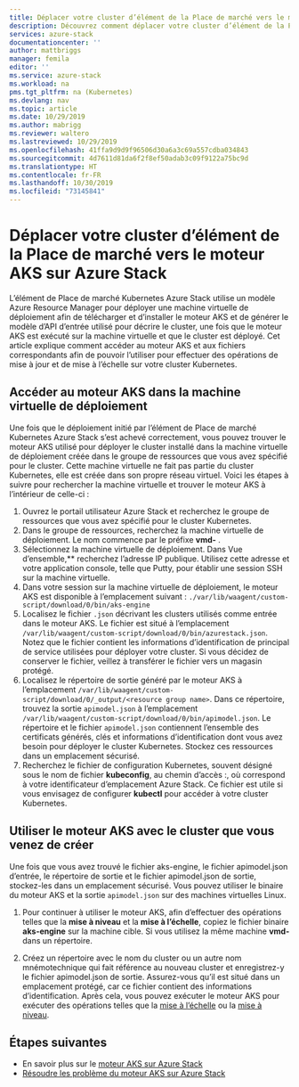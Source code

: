 ```yaml
---
title: Déplacer votre cluster d’élément de la Place de marché vers le moteur AKS sur Azure Stack | Microsoft Docs
description: Découvrez comment déplacer votre cluster d’élément de la Place de marché vers le moteur AKS sur Azure Stack.
services: azure-stack
documentationcenter: ''
author: mattbriggs
manager: femila
editor: ''
ms.service: azure-stack
ms.workload: na
pms.tgt_pltfrm: na (Kubernetes)
ms.devlang: nav
ms.topic: article
ms.date: 10/29/2019
ms.author: mabrigg
ms.reviewer: waltero
ms.lastreviewed: 10/29/2019
ms.openlocfilehash: 41ffa9d9d9f96506d30a6a3c69a557cdba034843
ms.sourcegitcommit: 4d7611d81da6f2f8ef50adab3c09f9122a75bc9d
ms.translationtype: HT
ms.contentlocale: fr-FR
ms.lasthandoff: 10/30/2019
ms.locfileid: "73145841"
---
```

# <a name="move-your-marketplace-item-cluster-to-the-aks-engine-on-azure-stack"></a>Déplacer votre cluster d’élément de la Place de marché vers le moteur AKS sur Azure Stack

L’élément de Place de marché Kubernetes Azure Stack utilise un modèle Azure Resource Manager pour déployer une machine virtuelle de déploiement afin de télécharger et d’installer le moteur AKS et de générer le modèle d’API d’entrée utilisé pour décrire le cluster, une fois que le moteur AKS est exécuté sur la machine virtuelle et que le cluster est déployé. Cet article explique comment accéder au moteur AKS et aux fichiers correspondants afin de pouvoir l’utiliser pour effectuer des opérations de mise à jour et de mise à l’échelle sur votre cluster Kubernetes.

## <a name="access-aks-engine-in-the-dvm"></a>Accéder au moteur AKS dans la machine virtuelle de déploiement

Une fois que le déploiement initié par l’élément de Place de marché Kubernetes Azure Stack s’est achevé correctement, vous pouvez trouver le moteur AKS utilisé pour déployer le cluster installé dans la machine virtuelle de déploiement créée dans le groupe de ressources que vous avez spécifié pour le cluster. Cette machine virtuelle ne fait pas partie du cluster Kubernetes, elle est créée dans son propre réseau virtuel. Voici les étapes à suivre pour rechercher la machine virtuelle et trouver le moteur AKS à l’intérieur de celle-ci :

1.  Ouvrez le portail utilisateur Azure Stack et recherchez le groupe de ressources que vous avez spécifié pour le cluster Kubernetes.
2.  Dans le groupe de ressources, recherchez la machine virtuelle de déploiement. Le nom commence par le préfixe **vmd-** .
3.  Sélectionnez la machine virtuelle de déploiement. Dans Vue d’ensemble,** recherchez l’adresse IP publique. Utilisez cette adresse et votre application console, telle que Putty, pour établir une session SSH sur la machine virtuelle.
4.  Dans votre session sur la machine virtuelle de déploiement, le moteur AKS est disponible à l’emplacement suivant : `./var/lib/waagent/custom-script/download/0/bin/aks-engine`
5.  Localisez le fichier `.json` décrivant les clusters utilisés comme entrée dans le moteur AKS. Le fichier est situé à l’emplacement `/var/lib/waagent/custom-script/download/0/bin/azurestack.json`. Notez que le fichier contient les informations d’identification de principal de service utilisées pour déployer votre cluster. Si vous décidez de conserver le fichier, veillez à transférer le fichier vers un magasin protégé.
6.  Localisez le répertoire de sortie généré par le moteur AKS à l’emplacement `/var/lib/waagent/custom-script/download/0/_output/<resource group name>`. Dans ce répertoire, trouvez la sortie `apimodel.json` à l’emplacement `/var/lib/waagent/custom-script/download/0/bin/apimodel.json`. Le répertoire et le fichier `apimodel.json` contiennent l’ensemble des certificats générés, clés et informations d’identification dont vous avez besoin pour déployer le cluster Kubernetes. Stockez ces ressources dans un emplacement sécurisé.
7.  Recherchez le fichier de configuration Kubernetes, souvent désigné sous le nom de fichier **kubeconfig**, au chemin d’accès :, où  correspond à votre identificateur d’emplacement Azure Stack. Ce fichier est utile si vous envisagez de configurer **kubectl** pour accéder à votre cluster Kubernetes.

## <a name="use-the-aks-engine-with-your-newly-created-cluster"></a>Utiliser le moteur AKS avec le cluster que vous venez de créer

Une fois que vous avez trouvé le fichier aks-engine, le fichier apimodel.json d’entrée, le répertoire de sortie et le fichier apimodel.json de sortie, stockez-les dans un emplacement sécurisé. Vous pouvez utiliser le binaire du moteur AKS et la sortie `apimodel.json` sur des machines virtuelles Linux.

1.  Pour continuer à utiliser le moteur AKS, afin d’effectuer des opérations telles que la **mise à niveau** et la **mise à l’échelle**, copiez le fichier binaire **aks-engine** sur la machine cible. Si vous utilisez la même machine **vmd-** dans un répertoire.

2.  Créez un répertoire avec le nom du cluster ou un autre nom mnémotechnique qui fait référence au nouveau cluster et enregistrez-y le fichier apimodel.json de sortie. Assurez-vous qu’il est situé dans un emplacement protégé, car ce fichier contient des informations d’identification. Après cela, vous pouvez exécuter le moteur AKS pour exécuter des opérations telles que la [mise à l’échelle](azure-stack-kubernetes-aks-engine-scale.md) ou la [mise à niveau](azure-stack-kubernetes-aks-engine-upgrade.md).

## <a name="next-steps"></a>Étapes suivantes

- En savoir plus sur le [moteur AKS sur Azure Stack](azure-stack-kubernetes-aks-engine-overview.md)  
- [Résoudre les problème du moteur AKS sur Azure Stack](azure-stack-kubernetes-aks-engine-troubleshoot.md)  

